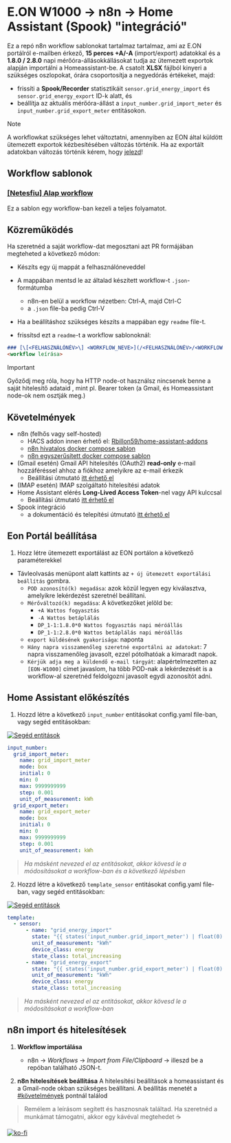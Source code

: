 # E.ON W1000 → n8n → Home Assistant (Spook) "integráció"

Ez a repó n8n workflow sablonokat tartalmaz tartalmaz, ami az E.ON portálról e-mailben érkező, **15 perces +A/-A** (import/export) adatokkal és a **1.8.0 / 2.8.0** napi mérőóra-állásokkállásokat tudja az ütemezett exportok alapján importálni a Homeassistant-be.
A csatolt **XLSX** fájlból kinyeri a szükséges oszlopokat, órára csoportosítja a negyedórás értékeket, majd:

* frissíti a **Spook/Recorder** statisztikáit `sensor.grid_energy_import` és `sensor.grid_energy_export` ID-k alatt, és
* beállítja az aktuális mérőóra-állást a `input_number.grid_import_meter` és `input_number.grid_export_meter` entitásokon.

> [!NOTE]
> A workflowkat szükséges lehet változtatni, amennyiben az EON által küldött ütemezett exportok kézbesítésében változás történik. Ha az exportált adatokban változás történik kérem, hogy [jelezd](https://github.com/Netesfiu/EON-W1000-n8n/issues/new)!

## Workflow sablonok
### [\[Netesfiu\] Alap workflow](/netesfiu/HA-W1000-workflow.json)
Ez a sablon egy workflow-ban kezeli a teljes folyamatot.

## Közreműködés
Ha szeretnéd a saját workflow-dat megosztani azt PR formájában megteheted a következő módon:
* Készíts egy új mappát a felhasználóneveddel
* A mappában mentsd le az általad készített workflow-t `.json`-formátumba
  * n8n-en belül a workflow nézetben: Ctrl-A, majd Ctrl-C
  * a `.json` file-ba pedig Ctrl-V
* Ha a beállításhoz szükséges készíts a mappában egy `readme` file-t.

* frissítsd ezt a `readme`-t a workflow sablonoknál:

```markdown
### [\[<FELHASZNÁLÓNÉV>\] <WORKFLOW_NEVE>](/<FELHASZNÁLÓNÉV>/<WORKFLOW NEVE>.json)
<workflow leírása>
```

> [!IMPORTANT]
> Győződj meg róla, hogy ha HTTP node-ot használsz nincsenek benne a saját hitelesítő adataid , mint pl. Bearer token (a Gmail, és Homeassistant node-ok nem osztják meg.)

## Követelmények

* n8n (felhős vagy self-hosted)
  *   HACS addon innen érhető el: [Rbillon59/home-assistant-addons](https://github.com/Rbillon59/home-assistant-addons)
  *   [n8n hivatalos docker compose sablon](https://docs.n8n.io/hosting/installation/server-setups/docker-compose/#6-create-docker-compose-file)
  *   [n8n egyszerűsített docker compose sablon](main/n8n-docker-compose.yaml)
* (Gmail esetén) Gmail API hitelesítés (OAuth2) **read-only** e-mail hozzáféréssel ahhoz a fiókhoz amelyikre az e-mail érkezik
  * Beállítási útmutató [itt érhető el](https://docs.n8n.io/integrations/builtin/credentials/google/oauth-single-service/)
* (IMAP esetén) IMAP szolgáltató hitelesítési adatok
* Home Assistant elérés **Long-Lived Access Token**-nel vagy API kulccsal
  * Beállítási útmutató [itt érhető el](https://docs.n8n.io/integrations/builtin/credentials/homeassistant/)
* Spook integráció
  * a dokumentáció és telepítési útmutató [itt érhető el](https://spook.boo)

## Eon Portál beállítása
1. Hozz létre ütemezett exportálást az EON portálon a következő paraméterekkel
* Távleolvasás menüpont alatt kattints az `+ új ütemezett exportálási beállítás` gombra.
  * `POD azonosító(k) megadása`: azok közül legyen egy kiválasztva, amelyikre lekérdezést szeretnél beállítani.
  * `Mérőváltozó(k) megadása`: A következőket jelöld be:
    * `+A Wattos fogyasztás`
    * `-A Wattos betáplálás`
    * `DP_1-1:1.8.0*0 Wattos fogyasztás napi méróállás`
    * `DP_1-1:2.8.0*0 Wattos betáplálás napi méróállás`
  * `export küldésének gyakorisága`: naponta
  * `Hány napra visszamenőleg szeretné exportálni az adatokat`: 7 napra visszamenőleg javasolt, ezzel pótolhatóak a kimaradt napok.
  * `Kérjük adja meg a küldendő e-mail tárgyát`: alapértelmezetten az `[EON-W1000]` címet javaslom, ha több POD-nak a lekérdezését is a workflow-al szeretnéd feldolgozni javasolt egydi azonosítót adni.

## Home Assistant előkészítés

1. Hozzd létre a következő `input_number` entitásokat config.yaml file-ban, vagy segéd entitásokban:

[![Segéd entitások](https://my.home-assistant.io/badges/helpers.svg)](https://my.home-assistant.io/redirect/helpers/)
```yaml
input_number:
  grid_import_meter:
    name: grid_import_meter
    mode: box
    initial: 0
    min: 0
    max: 9999999999
    step: 0.001
    unit_of_measurement: kWh
  grid_export_meter:
    name: grid_export_meter
    mode: box
    initial: 0
    min: 0
    max: 9999999999
    step: 0.001
    unit_of_measurement: kWh
```
> *Ha másként nevezed el az entitásokat, akkor kövesd le a módosításokat a workflow-ban és a következő lépésben*

2. Hozzd létre a következő `template_sensor` entitásokat config.yaml file-ban, vagy segéd entitásokban:

  [![Segéd entitások](https://my.home-assistant.io/badges/helpers.svg)](https://my.home-assistant.io/redirect/helpers/)

```yaml
template:
  - sensor:
      - name: "grid_energy_import"
        state: "{{ states('input_number.grid_import_meter') | float(0) }}"
        unit_of_measurement: "kWh"
        device_class: energy
        state_class: total_increasing
      - name: "grid_energy_export"
        state: "{{ states('input_number.grid_export_meter') | float(0) }}"
        unit_of_measurement: "kWh"
        device_class: energy
        state_class: total_increasing
```
> *Ha másként nevezed el az entitásokat, akkor kövesd le a módosításokat a workflow-ban*

## n8n import és hitelesítések

1. **Workflow importálása**

   * n8n → *Workflows* → *Import from File/Clipboard* → illeszd be a repóban található JSON-t.

2. **n8n hitelesítések beállítása**
   A hitelesítési beállítások a homeassistant és a Gmail-node okban szükséges beállítani. A beállítás menetét a [#követelmények](#követelmények) pontnál találod

> Remélem a leírásom segített és hasznosnak találtad. Ha szeretnéd a munkámat támogatni, akkor egy kávéval megtehedet :coffee:

[![ko-fi](https://ko-fi.com/img/githubbutton_sm.svg)](https://ko-fi.com/H2H06KNT5)

